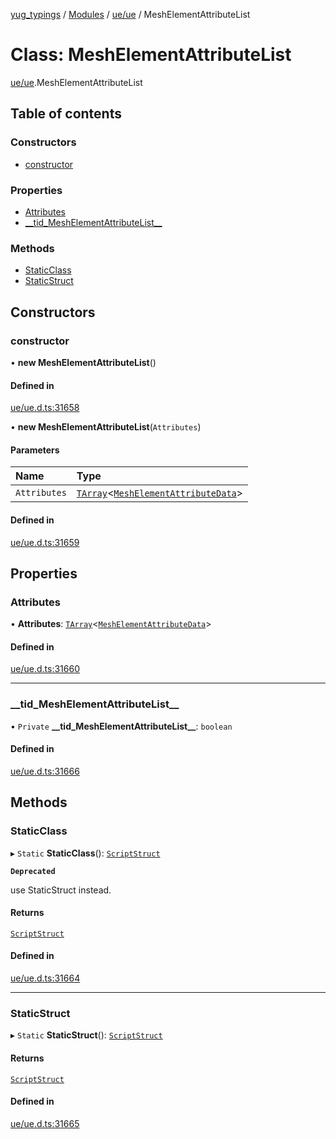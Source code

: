 [yug_typings](../README.md) / [Modules](../modules.md) / [ue/ue](../modules/ue_ue.md) / MeshElementAttributeList

# Class: MeshElementAttributeList

[ue/ue](../modules/ue_ue.md).MeshElementAttributeList

## Table of contents

### Constructors

- [constructor](ue_ue.MeshElementAttributeList.md#constructor)

### Properties

- [Attributes](ue_ue.MeshElementAttributeList.md#attributes)
- [\_\_tid\_MeshElementAttributeList\_\_](ue_ue.MeshElementAttributeList.md#__tid_meshelementattributelist__)

### Methods

- [StaticClass](ue_ue.MeshElementAttributeList.md#staticclass)
- [StaticStruct](ue_ue.MeshElementAttributeList.md#staticstruct)

## Constructors

### constructor

• **new MeshElementAttributeList**()

#### Defined in

[ue/ue.d.ts:31658](https://github.com/YugMetaverse/yug_typings/blob/25cad34/ue/ue.d.ts#L31658)

• **new MeshElementAttributeList**(`Attributes`)

#### Parameters

| Name | Type |
| :------ | :------ |
| `Attributes` | [`TArray`](../interfaces/ue_puerts.TArray.md)<[`MeshElementAttributeData`](ue_ue.MeshElementAttributeData.md)\> |

#### Defined in

[ue/ue.d.ts:31659](https://github.com/YugMetaverse/yug_typings/blob/25cad34/ue/ue.d.ts#L31659)

## Properties

### Attributes

• **Attributes**: [`TArray`](../interfaces/ue_puerts.TArray.md)<[`MeshElementAttributeData`](ue_ue.MeshElementAttributeData.md)\>

#### Defined in

[ue/ue.d.ts:31660](https://github.com/YugMetaverse/yug_typings/blob/25cad34/ue/ue.d.ts#L31660)

___

### \_\_tid\_MeshElementAttributeList\_\_

• `Private` **\_\_tid\_MeshElementAttributeList\_\_**: `boolean`

#### Defined in

[ue/ue.d.ts:31666](https://github.com/YugMetaverse/yug_typings/blob/25cad34/ue/ue.d.ts#L31666)

## Methods

### StaticClass

▸ `Static` **StaticClass**(): [`ScriptStruct`](ue_ue.ScriptStruct.md)

**`Deprecated`**

use StaticStruct instead.

#### Returns

[`ScriptStruct`](ue_ue.ScriptStruct.md)

#### Defined in

[ue/ue.d.ts:31664](https://github.com/YugMetaverse/yug_typings/blob/25cad34/ue/ue.d.ts#L31664)

___

### StaticStruct

▸ `Static` **StaticStruct**(): [`ScriptStruct`](ue_ue.ScriptStruct.md)

#### Returns

[`ScriptStruct`](ue_ue.ScriptStruct.md)

#### Defined in

[ue/ue.d.ts:31665](https://github.com/YugMetaverse/yug_typings/blob/25cad34/ue/ue.d.ts#L31665)
